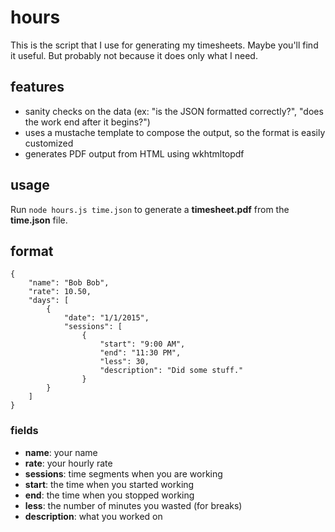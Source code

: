 hours
=====

This is the script that I use for generating my timesheets. Maybe you'll find it useful. But probably not because it does only what I need.


features
--------

* sanity checks on the data (ex: "is the JSON formatted correctly?", "does the work end after it begins?")
* uses a mustache template to compose the output, so the format is easily customized
* generates PDF output from HTML using wkhtmltopdf

usage
-----

Run `node hours.js time.json` to generate a __timesheet.pdf__ from the __time.json__ file.

format
------

    {
        "name": "Bob Bob",
        "rate": 10.50,
        "days": [
            {
                "date": "1/1/2015",
                "sessions": [
                    {
                        "start": "9:00 AM",
                        "end": "11:30 PM",
                        "less": 30,
                        "description": "Did some stuff."
                    }
            }
        ]
    }

### fields

* __name__: your name
* __rate__: your hourly rate
* __sessions__: time segments when you are working
* __start__: the time when you started working
* __end__: the time when you stopped working
* __less__: the number of minutes you wasted (for breaks)
* __description__: what you worked on
